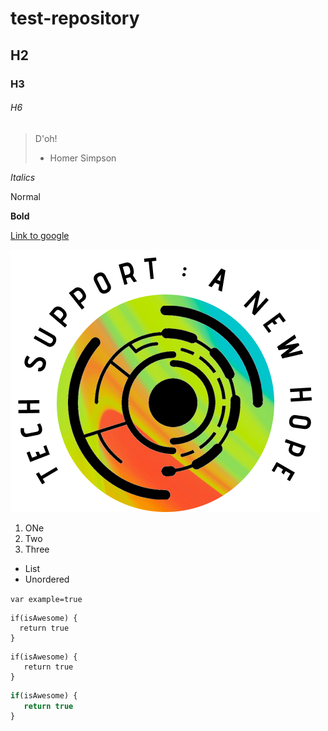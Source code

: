 # test-repository
## H2
### H3
###### H6

> D'oh!
> - Homer Simpson

*Italics*

Normal

**Bold**

[Link to google](http://google.com)

![My Logo](/images/logo.png)

1. ONe
2. Two
3. Three

* List
* Unordered

`var example=true`

    if(isAwesome) {
      return true
    }
   
```
if(isAwesome) {
   return true
}
```

```javascript
if(isAwesome) {
   return true
}
```
